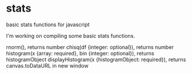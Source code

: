 # stats
basic stats functions for javascript

I'm working on compiling some basic stats functions.

rnorm(), returns number
chisq(df {integer: optional}), returns number
histogram(x {array: required}, bin {integer: optional}), returns histogramObject
displayHistogram(x {histogramObject: required}), returns canvas.toDataURL in new window
